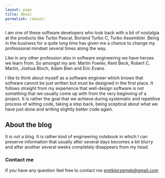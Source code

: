 ```yaml
---
layout: page
title: About
permalink: /about/
---
```


I am one of these software developers who look back with a bit of nostalgia at the products like 
Turbo Pascal, Borland Turbo C, Turbo Assembler. Being in the business for a quite long time has given me 
a chance to change my professional mindset several times along the way. 

Like in any other profession also in software engineering we have heroes we learn from. 
So amongst my are: Martin Fowler, Kent Beck, Robert C. Martin, Joshua Bloch, Adam Bien and Eric Evans.     
   
I like to think about myself as a software engineer which knows that software cannot be just written 
but must be designed in the first place. It follows straight from my experience that well-design 
software is not something that we usually come up with from the very beginning of a project. 
It is rather the goal that we achieve during systematic and repetitive process of witting code, 
taking a step back, being sceptical about what we have just done and writing slightly better code again.       

## About the blog

It is not a blog. It is rather kind of engineering notebook in which I can preserve information 
that usually after several days becomes a bit blurry and after another several weeks completely disappears 
from my head.     

### Contact me
If you have any question feel free to contact me 
[pretkiprzemek@gmail.com](mailto:przemekpretki@gmail.com)